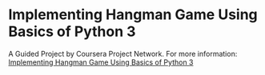 # Implementing Hangman Game Using Basics of Python 3

A Guided Project by Coursera Project Network. For more information: [Implementing Hangman Game Using Basics of Python 3]


[Implementing Hangman Game Using Basics of Python 3]: https://www.coursera.org/projects/implementing-hangman-game-using-basics-of-python-3